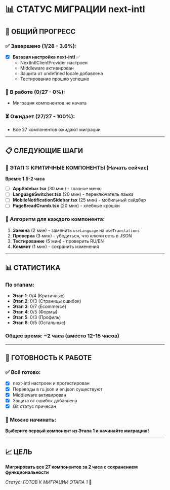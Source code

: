 # 📊 СТАТУС МИГРАЦИИ next-intl

## 🎯 ОБЩИЙ ПРОГРЕСС

### ✅ Завершено (1/28 - 3.6%):
- [x] **Базовая настройка next-intl** ✅ 
  - NextIntlClientProvider настроен
  - Middleware активирован
  - Защита от undefined locale добавлена
  - Тестирование прошло успешно

### 🚀 В работе (0/27 - 0%):
- Миграция компонентов не начата

### ⏳ Ожидает (27/27 - 100%):
- Все 27 компонентов ожидают миграции

---

## 📋 СЛЕДУЮЩИЕ ШАГИ

### 🎯 ЭТАП 1: КРИТИЧНЫЕ КОМПОНЕНТЫ (Начать сейчас)
**Время: 1.5-2 часа**

- [ ] **AppSidebar.tsx** (30 мин) - главное меню
- [ ] **LanguageSwitcher.tsx** (20 мин) - переключатель языка
- [ ] **MobileNotificationSidebar.tsx** (25 мин) - мобильный сайдбар
- [ ] **PageBreadCrumb.tsx** (20 мин) - хлебные крошки

### 🔧 Алгоритм для каждого компонента:
1. **Замена** (2 мин) - заменить `useLanguage` на `useTranslations`
2. **Проверка** (3 мин) - убедиться, что ключи есть в JSON
3. **Тестирование** (5 мин) - проверить RU/EN
4. **Коммит** (1 мин) - сохранить изменения

---

## 📊 СТАТИСТИКА

### По этапам:
- **Этап 1**: 0/4 (Критичные)
- **Этап 2**: 0/3 (Страницы ошибок)
- **Этап 3**: 0/7 (Ecommerce)
- **Этап 4**: 0/5 (Формы)  
- **Этап 5**: 0/3 (Профиль)
- **Этап 6**: 0/5 (Остальные)

### Общее время: **~2 часа** (вместо 12-15 часов)

---

## 🎯 ГОТОВНОСТЬ К РАБОТЕ

### ✅ Всё готово:
- [x] next-intl настроен и протестирован
- [x] Переводы в ru.json и en.json существуют
- [x] Middleware активирован
- [x] Защита от ошибок добавлена
- [x] Git статус причесан

### 🚀 Можно начинать:
**Выберите первый компонент из Этапа 1 и начинайте миграцию!**

---

## 📈 ЦЕЛЬ

**Мигрировать все 27 компонентов за 2 часа с сохранением функциональности**

*Статус: ГОТОВ К МИГРАЦИИ ЭТАПА 1* 🚀 